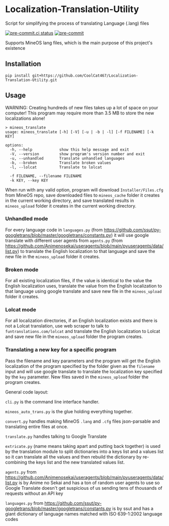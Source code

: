 # Localization-Translation-Utility
Script for simplifying the process of translating Language (.lang) files

<!-- BADGIE TIME -->

[![pre-commit.ci status](https://results.pre-commit.ci/badge/github/CoolCat467/Localization-Translation-Utility/main.svg)](https://results.pre-commit.ci/latest/github/CoolCat467/Localization-Translation-Utility/main)
[![pre-commit](https://img.shields.io/badge/pre--commit-enabled-brightgreen?logo=pre-commit)](https://github.com/pre-commit/pre-commit)

<!-- END BADGIE TIME -->

Supports MineOS lang files, which is the main purpose of this project's existence

## Installation
```console
pip install git+https://github.com/CoolCat467/Localization-Translation-Utility.git
```

## Usage
WARNING: Creating hundreds of new files takes up a lot of space on your computer!
This program may require more than 3.5 MB to store the new localizations alone!

```console
> mineos_translate
usage: mineos_translate [-h] [-V] [-u | -b | -l] [-f FILENAME] [-k KEY]

options:
  -h, --help            show this help message and exit
  -V, --version         show program's version number and exit
  -u, --unhandled       Translate unhandled languages
  -b, --broken          Translate broken values
  -l, --lolcat          Translate to lolcat

  -f FILENAME, --filename FILENAME
  -k KEY, --key KEY
```

When run with any valid option, program will download `Installer/Files.cfg` from
MineOS repo, save downloaded files to `mineos_cache` folder it creates in the current working directory,
and save translated results in `mineos_upload` folder it creates in the current working directory.

### Unhandled mode
For every language code in `languages.py` (from https://github.com/ssut/py-googletrans/blob/master/googletrans/constants.py)
it will use google translate with different user agents from `agents.py` (from
https://github.com/Animenosekai/useragents/blob/main/pyuseragents/data/list.py) to translate
the English localization to that language and save the new file in the `mineos_upload` folder
it creates.

### Broken mode
For all existing localization files, if the value is identical to the value the English localization uses,
translate the value from the English localization to that language using google translate and save new file
in the `mineos_upload` folder it creates.

### Lolcat mode
For all localization directories, if an English localization exists and there is not a Lolcat translation,
use web scraper to talk to `funtranslations.com/lolcat` and translate the English localization to Lolcat
and save new file in the `mineos_upload` folder the program creates.

### Translating a new key for a specific program
Pass the filename and key parameters and the program will get the English localization of the program specified
by the folder given as the `filename` input and will use google translate to translate the localization
key specified by the `key` parameter. New files saved in the `mineos_upload` folder the program creates.


General code layout:

`cli.py` is the command line interface handler.

`mineos_auto_trans.py` is the glue holding everything together.

`convert.py` handles making MineOS `.lang` and `.cfg` files json-parsable and translating
entire files at once.

`translate.py` handles talking to Google Translate

`extricate.py` (name means taking apart and putting back together) is used by the translation
module to split dictionaries into a keys list and a values list so it can translate all the
values and then rebuild the dictionary by re-combining the keys list and the new translated
values list.

`agents.py` from https://github.com/Animenosekai/useragents/blob/main/pyuseragents/data/list.py
is by Anime no Sekai and has a ton of random user agents to use so Google Translate
doesn't get suspicious of us sending tens of thousands of requests without an API key

`languages.py` from https://github.com/ssut/py-googletrans/blob/master/googletrans/constants.py
is by ssut and has a giant dictionary of language names matched with ISO 639-1:2002 language codes
